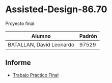 # Assisted-Design-86.70

Proyecto final:

| Alumno | Padrón |
| -- | -- |
| BATALLAN, David Leonardo | 97529 |

## Informe

* [Trabajo Práctico Final]([https://www.overleaf.com/9957141683spqckjzvndwn](https://es.overleaf.com/read/cggdwsqskvtr)https://es.overleaf.com/read/cggdwsqskvtr])
